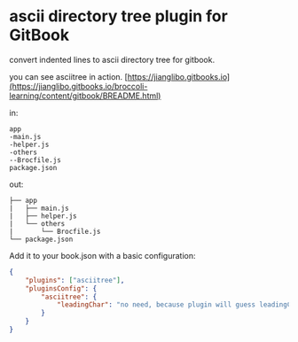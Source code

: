 # ascii directory tree plugin for GitBook

convert indented lines to ascii directory tree for gitbook.

you can see asciitree in action. [https://jianglibo.gitbooks.io](https://jianglibo.gitbooks.io/broccoli-learning/content/gitbook/BREADME.html)

in:
```
app
-main.js
-helper.js
-others
--Brocfile.js
package.json
```

out:
```
├── app
|   ├── main.js
|   ├── helper.js
|   └── others
|       └── Brocfile.js
└── package.json
```

Add it to your book.json with a basic configuration:
```json
{
    "plugins": ["asciitree"],
    "pluginsConfig": {
        "asciitree": {
            "leadingChar": "no need, because plugin will guess leadingChar."
        }
    }
}
```
